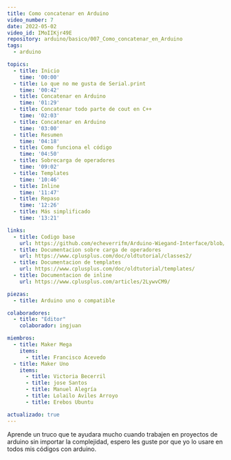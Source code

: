 ```yaml
---
title: Como concatenar en Arduino
video_number: 7
date: 2022-05-02
video_id: IMoIIKjr49E
repository: arduino/basico/007_Como_concatenar_en_Arduino
tags:
  - arduino

topics:
  - title: Inicio
    time: '00:00'
  - title: Lo que no me gusta de Serial.print
    time: '00:42'
  - title: Concatenar en Arduino
    time: '01:29'
  - title: Concatenar todo parte de cout en C++
    time: '02:03'
  - title: Concatenar en Arduino
    time: '03:00'
  - title: Resumen
    time: '04:18'
  - title: Como funciona el código
    time: '04:50'
  - title: Sobrecarga de operadores
    time: '09:02'
  - title: Templates
    time: '10:46'
  - title: Inline
    time: '11:47'
  - title: Repaso
    time: '12:26'
  - title: Más simplificado
    time: '13:21'  

links:
  - title: Codigo base
    url: https://github.com/echeverrifm/Arduino-Wiegand-Interface/blob/master/rfid_bitshift2_keypad_support.pde
  - title: Documentacion sobre carga de operadores
    url: https://www.cplusplus.com/doc/oldtutorial/classes2/
  - title: Documentacion de templates
    url: https://www.cplusplus.com/doc/oldtutorial/templates/
  - title: Documentacion de inline
    url: https://www.cplusplus.com/articles/2LywvCM9/

piezas:
  - title: Arduino uno o compatible

colaboradores:
  - title: "Editor"
    colaborador: ingjuan

miembros:
  - title: Maker Mega
    items:
      - title: Francisco Acevedo
  - title: Maker Uno
    items:
      - title: Victoria Becerril
      - title: jose Santos
      - title: Manuel Alegría
      - title: Lolailo Aviles Arroyo
      - title: Erebos Ubuntu

actualizado: true
---
```


Aprende un truco que te ayudara mucho cuando trabajen en proyectos de arduino sin importar la complejidad, espero les guste por que yo lo usare en todos mis códigos con arduino.
